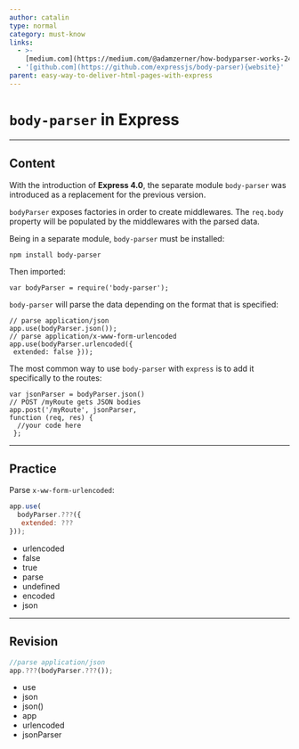 ```yaml
---
author: catalin
type: normal
category: must-know
links:
  - >-
    [medium.com](https://medium.com/@adamzerner/how-bodyparser-works-247897a93b90#.34biejvm1){website}
  - '[github.com](https://github.com/expressjs/body-parser){website}'
parent: easy-way-to-deliver-html-pages-with-express
---
```


# `body-parser` in **Express**


---

## Content

With the introduction of **Express 4.0**, the separate module `body-parser` was introduced as a replacement for the previous version.

`bodyParser` exposes factories in order to create middlewares. The `req.body` property will be populated by the middlewares with the parsed data.

Being in a separate module, `body-parser` must be installed:

```plain-text
npm install body-parser
```

Then imported:

```plain-text
var bodyParser = require('body-parser');
```

`body-parser` will parse the data depending on the format that is specified:

```plain-text
// parse application/json
app.use(bodyParser.json());
// parse application/x-www-form-urlencoded
app.use(bodyParser.urlencoded({
 extended: false }));

```

The most common way to use `body-parser` with `express` is to add it specifically to the routes:

```plain-text
var jsonParser = bodyParser.json()
// POST /myRoute gets JSON bodies
app.post('/myRoute', jsonParser,
function (req, res) {
  //your code here
 };

```


---

## Practice

Parse `x-ww-form-urlencoded`:

```javascript
app.use(
  bodyParser.???({
   extended: ???
}));
```

- urlencoded
- false
- true
- parse
- undefined
- encoded
- json


---

## Revision

```javascript
//parse application/json
app.???(bodyParser.???());
```

- use
- json
- json()
- app
- urlencoded
- jsonParser
 

